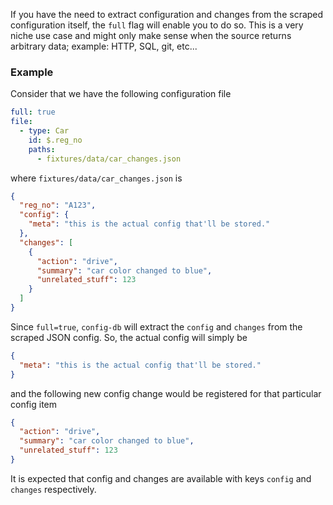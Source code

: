 If you have the need to extract configuration and changes from the scraped configuration itself, the `full` flag will enable you to do so. This is a very niche use case and might only make sense when the source returns arbitrary data; example: HTTP, SQL, git, etc...

### Example

Consider that we have the following configuration file

```yaml
full: true
file:
  - type: Car
    id: $.reg_no
    paths:
      - fixtures/data/car_changes.json
```

where `fixtures/data/car_changes.json` is

```json
{
  "reg_no": "A123",
  "config": {
    "meta": "this is the actual config that'll be stored."
  },
  "changes": [
    {
      "action": "drive",
      "summary": "car color changed to blue",
      "unrelated_stuff": 123
    }
  ]
}
```

Since `full=true`, `config-db` will extract the `config` and `changes` from the scraped JSON config. So, the actual config will simply be

```json
{
  "meta": "this is the actual config that'll be stored."
}
```

and the following new config change would be registered for that particular config item

```json
{
  "action": "drive",
  "summary": "car color changed to blue",
  "unrelated_stuff": 123
}
```

It is expected that config and changes are available with keys `config` and `changes` respectively.
